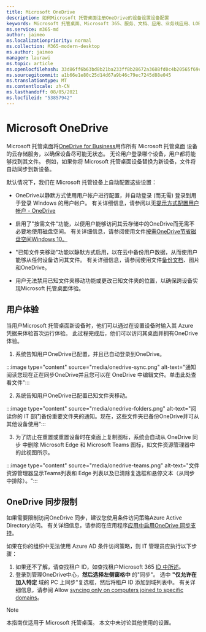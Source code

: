 ```yaml
---
title: Microsoft OneDrive
description: 如何Microsoft 托管桌面注册OneDrive的设备设置设备配置
keywords: Microsoft 托管桌面、Microsoft 365、服务、文档、应用、业务线应用、LOB 应用
ms.service: m365-md
author: jaimeo
ms.localizationpriority: normal
ms.collection: M365-modern-desktop
ms.author: jaimeo
manager: laurawi
ms.topic: article
ms.openlocfilehash: 33d86ff6b63bd8b21ba233ff8b28672a3688fd0c4b20565f69cb9f11b4959426
ms.sourcegitcommit: a1b66e1e80c25d14d67a9b46c79ec7245d88e045
ms.translationtype: MT
ms.contentlocale: zh-CN
ms.lasthandoff: 08/05/2021
ms.locfileid: "53857942"
---
```

# <a name="microsoft-onedrive"></a>Microsoft OneDrive

Microsoft 托管桌面将[OneDrive for Business](/onedrive/plan-onedrive-enterprise)用作所有 Microsoft 托管桌面 设备的云存储服务，以确保设备尽可能无状态。 无论用户登录哪个设备，用户都将能够找到其文件。 例如，如果你将 Microsoft 托管桌面设备替换为新设备，文件将自动同步到新设备。

默认情况下，我们在 Microsoft 托管设备上自动配置这些设置：

- OneDrive以静默方式使用用户帐户进行配置，并自动登录 (而无需) 登录到用于登录 Windows 的用户帐户。 有关详细信息，请参阅以无[提示方式配置用户帐户 - OneDrive](/onedrive/use-silent-account-configuration)

- 启用了"按需文件"功能，以便用户能够访问其云存储中的OneDrive而无需不必要地使用磁盘空间。 有关详细信息，请参阅使用文件[按需OneDrive节省磁盘空间Windows 10。](https://support.microsoft.com/office/save-disk-space-with-onedrive-files-on-demand-for-windows-10-0e6860d3-d9f3-4971-b321-7092438fb38e)

- "已知文件夹移动"功能以静默方式启用，以在云中备份用户数据，从而使用户能够从任何设备访问其文件。 有关详细信息，请参阅使用文件[备份文档](https://support.microsoft.com/office/back-up-your-documents-pictures-and-desktop-folders-with-onedrive-d61a7930-a6fb-4b95-b28a-6552e77c3057)、图片和OneDrive。

- 用户无法禁用已知文件夹移动功能或更改已知文件夹的位置，以确保跨设备实现Microsoft 托管桌面体验。

## <a name="user-experience"></a>用户体验

当用户Microsoft 托管桌面新设备时，他们可以通过在设置设备时输入其 Azure 凭据来体验首次运行体验。 此过程完成后，他们可以访问其桌面并拥有OneDrive体验。

1. 系统告知用户OneDrive已配置，并且已自动登录到OneDrive。

:::image type="content" source="media/onedrive-sync.png" alt-text="通知阅读您现在正在同步OneDrive并且您可以在 OneDrive 中编辑文件。单击此处查看文件":::

2. 系统告知用户OneDrive已配置已知文件夹移动。

:::image type="content" source="media/onedrive-folders.png" alt-text="阅读你的 IT 部门备份重要文件夹的通知。现在，这些文件夹已备份OneDrive并可从其他设备使用":::

3. 为了防止在重置或重置设备时在桌面上复制图标，系统会自动从 OneDrive 同步 中删除 Microsoft Edge 和 Microsoft Teams 图标，如文件资源管理器中的此视图所示。

:::image type="content" source="media/onedrive-teams.png" alt-text="文件资源管理器显示Teams列表和 Edge 列表以及已清除复选框和悬停文本（从同步中排除）。":::


## <a name="onedrive-sync-restrictions"></a>OneDrive 同步限制

如果需要限制访问OneDrive 同步，建议您使用条件访问策略Azure Active Directory访问。 有关详细信息，请参阅在应用程序[应用中启用OneDrive 同步支持](/onedrive/enable-conditional-access)。

如果在你的组织中无法使用 Azure AD 条件访问策略，则 IT 管理员应执行以下步骤：

1. 如果还不了解，请查找租户 ID，如查找租户Microsoft 365 [ID 中所述](/onedrive/find-your-office-365-tenant-id)。
2. 登录到管理OneDrive中心，**然后选择左侧窗格中** 的"同步"。 选中 **"仅允许在加入特定** 域的 PC 上同步"复选框，然后将租户 ID 添加到域列表中。 有关详细信息，请参阅 Allow [syncing only on computers joined to specific domains](/onedrive/allow-syncing-only-on-specific-domains)。

> [!NOTE]
> 本指南仅适用于 Microsoft 托管桌面。 本文中未讨论其他使用的设置。